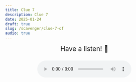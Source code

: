 ```yaml
---
title: Clue 7
description: Clue 7
date: 2025-01-24
draft: true
slug: /scavenger/clue-7-of
audio: true
---
```


<div style="text-align: center; font-size: 1.5em;">
    Have a listen! 🎵 <br> <br>

  <audio controls>
    <source src="/TheOffice.mp3" type="audio/mp3">
    Your browser does not support the audio element.
  </audio>
</div>

